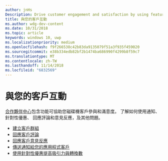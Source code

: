 ```yaml
---
author: jnHs
Description: Drive customer engagement and satisfaction by using features like notifications, targeted offers, responding to reviews and feedback, and more.
title: 與您的客戶互動
ms.author: wdg-dev-content
ms.date: 10/31/2018
ms.topic: article
keywords: windows 10, uwp
ms.localizationpriority: medium
ms.openlocfilehash: f9f266538c42b83da9135079f51a3f935f459020
ms.sourcegitcommit: e38b334edb82bf2b1474ba686990f4299b8f59c7
ms.translationtype: MT
ms.contentlocale: zh-TW
ms.lasthandoff: 11/14/2018
ms.locfileid: "6832569"
---
```

# <a name="engage-with-your-customers"></a>與您的客戶互動

[合作夥伴中心](https://partner.microsoft.com/dashboard)包含功能可協助您磁碟機客戶參與和滿意度。 了解如何使用通知、 針對性優惠、 回應評論和意見反應，及其他問題。

-   [建立客戶群組](create-customer-groups.md)
-   [回應客戶評論](respond-to-customer-reviews.md)
-   [回應客戶意見反應](respond-to-customer-feedback.md)
-   [傳送通知給您的應用程式客戶](send-push-notifications-to-your-apps-customers.md)
-   [使用針對性優惠提高吸引力與轉換數](use-targeted-offers-to-maximize-engagement-and-conversions.md)

 
